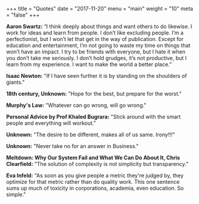 +++
title = "Quotes"
date = "2017-11-20"
menu = "main"
weight = "10"
meta = "false"
+++

**Aaron Swartz:** “I think deeply about things and want others to do likewise. I work for ideas and learn from people. I don’t like excluding people. I’m a perfectionist, but I won’t let that get in the way of publication. Except for education and entertainment, I’m not going to waste my time on things that won’t have an impact. I try to be friends with everyone, but I hate it when you don’t take me seriously. I don’t hold grudges, it’s not productive, but I learn from my experience. I want to make the world a better place.”

**Isaac Newton:** "If I have seen further it is by standing on the shoulders of giants."

**18th century, Unknown:** "Hope for the best, but prepare for the worst."

**Murphy's Law:** "Whatever can go wrong, will go wrong."

**Personal Advice by Prof Khaled Bugrara:** "Stick around with the smart people and everything will workout."

**Unknown:** "The desire to be different, makes all of us same. Irony!!!"

**Unknown:** "Never take no for an answer in Business."

**Meltdown: Why Our System Fail and What We Can Do About It, Chris Clearfield:** "The solution of complexity is not simplicity but transparency."

**Eva Infeld:** "As soon as you give people a metric they're judged by, they optimize for that metric rather than do quality work.
This one sentence sums up much of toxicity in corporations, academia, even education. So simple."
